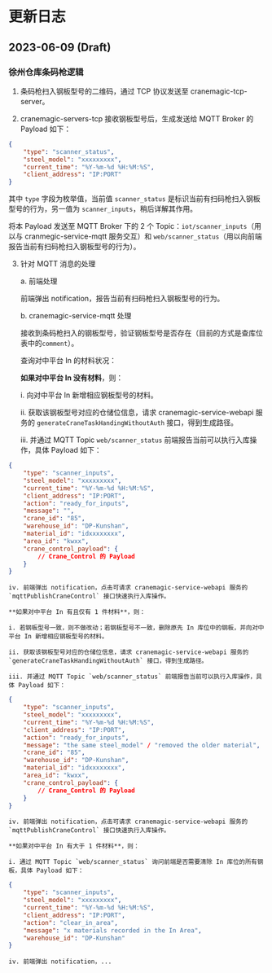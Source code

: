 # 更新日志

## 2023-06-09 (Draft)

### 徐州仓库条码枪逻辑

1. 条码枪扫入钢板型号的二维码，通过 TCP 协议发送至 cranemagic-tcp-server。

2. cranemagic-servers-tcp 接收钢板型号后，生成发送给 MQTT Broker 的 Payload 如下：

```json
{
    "type": "scanner_status",
    "steel_model": "xxxxxxxxx",
    "current_time": "%Y-%m-%d %H:%M:%S",
    "client_address": "IP:PORT"
}
```

其中 `type` 字段为枚举值，当前值 `scanner_status` 是标识当前有扫码枪扫入钢板型号的行为，另一值为 `scanner_inputs`，稍后详解其作用。

将本 Payload 发送至 MQTT Broker 下的 2 个 Topic：`iot/scanner_inputs`（用以与 cranmegic-service-mqtt 服务交互）和 `web/scanner_status`（用以向前端报告当前有扫码枪扫入钢板型号的行为）。

3. 针对 MQTT 消息的处理

    a. 前端处理

    前端弹出 notification，报告当前有扫码枪扫入钢板型号的行为。

    b. cranemagic-service-mqtt 处理

    接收到条码枪扫入的钢板型号，验证钢板型号是否存在（目前的方式是查库位表中的`comment`）。

    查询对中平台 In 的材料状况：

    **如果对中平台 In 没有材料**，则：

    i. 向对中平台 In 新增相应钢板型号的材料。

    ii. 获取该钢板型号对应的仓储位信息，请求 cranemagic-service-webapi 服务的 `generateCraneTaskHandingWithoutAuth` 接口，得到生成路径。

    iii. 并通过 MQTT Topic `web/scanner_status` 前端报告当前可以执行入库操作，具体 Payload 如下：

```json
{
    "type": "scanner_inputs",
    "steel_model": "xxxxxxxxx",
    "current_time": "%Y-%m-%d %H:%M:%S",
    "client_address": "IP:PORT",
    "action": "ready_for_inputs",
    "message": "",
    "crane_id": "85",
    "warehouse_id": "DP-Kunshan",
    "material_id": "idxxxxxxxx",
    "area_id": "kwxx",
    "crane_control_payload": {
        // Crane_Control 的 Payload
    }
}
```

    iv. 前端弹出 notification，点击可请求 cranemagic-service-webapi 服务的 `mqttPublishCraneControl` 接口快速执行入库操作。

    **如果对中平台 In 有且仅有 1 件材料**，则：

    i. 若钢板型号一致，则不做改动；若钢板型号不一致，删除原先 In 库位中的钢板，并向对中平台 In 新增相应钢板型号的材料。

    ii. 获取该钢板型号对应的仓储位信息，请求 cranemagic-service-webapi 服务的 `generateCraneTaskHandingWithoutAuth` 接口，得到生成路径。

    iii. 并通过 MQTT Topic `web/scanner_status` 前端报告当前可以执行入库操作，具体 Payload 如下：

```json
{
    "type": "scanner_inputs",
    "steel_model": "xxxxxxxxx",
    "current_time": "%Y-%m-%d %H:%M:%S",
    "client_address": "IP:PORT",
    "action": "ready_for_inputs",
    "message": "the same steel_model" / "removed the older material",
    "crane_id": "85",
    "warehouse_id": "DP-Kunshan",
    "material_id": "idxxxxxxxx",
    "area_id": "kwxx",
    "crane_control_payload": {
        // Crane_Control 的 Payload
    }
}
```

    iv. 前端弹出 notification，点击可请求 cranemagic-service-webapi 服务的 `mqttPublishCraneControl` 接口快速执行入库操作。

    **如果对中平台 In 有大于 1 件材料**，则：

    i. 通过 MQTT Topic `web/scanner_status` 询问前端是否需要清除 In 库位的所有钢板，具体 Payload 如下：

```json
{
    "type": "scanner_inputs",
    "steel_model": "xxxxxxxxx",
    "current_time": "%Y-%m-%d %H:%M:%S",
    "client_address": "IP:PORT",
    "action": "clear_in_area",
    "message": "x materials recorded in the In Area",
    "warehouse_id": "DP-Kunshan"
}
```

    iv. 前端弹出 notification，...

